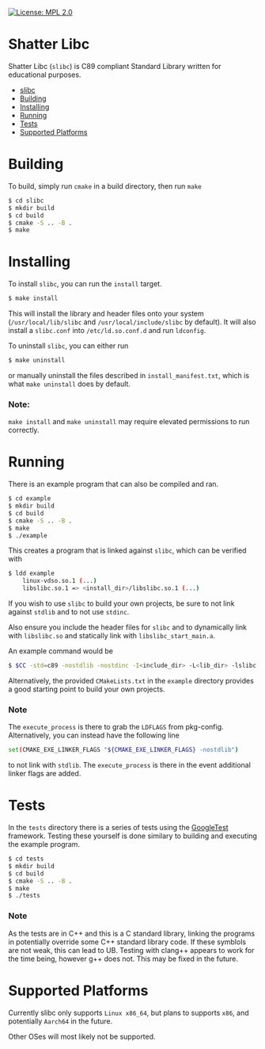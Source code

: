 [![License: MPL 2.0](https://img.shields.io/badge/License-MPL%202.0-brightgreen.svg)](https://opensource.org/licenses/MPL-2.0)

# Shatter Libc

Shatter Libc (``slibc``) is C89 compliant Standard Library written for educational purposes.
- [slibc](#shatter-libc)
- [Building](#building)
- [Installing](#installing)
- [Running](#running)
- [Tests](#tests)
- [Supported Platforms](#supported-platforms)

# Building

To build, simply run ``cmake`` in a build directory, then run ``make``

``` bash
$ cd slibc
$ mkdir build
$ cd build
$ cmake -S .. -B .
$ make
```

# Installing

To install ``slibc``, you can run the ``install`` target.

``` bash
$ make install
```

This will install the library and header files onto your system (``/usr/local/lib/slibc`` and ``/usr/local/include/slibc`` by default).
It will also install a ``slibc.conf`` into ``/etc/ld.so.conf.d`` and run ``ldconfig``. 

To uninstall ``slibc``, you can either run
``` bash
$ make uninstall
```

or manually uninstall the files described in ``install_manifest.txt``, which is what ``make uninstall`` does by default.

### Note:

``make install`` and ``make uninstall`` may require elevated permissions to run correctly.

# Running

There is an example program that can also be compiled and ran.

```bash
$ cd example
$ mkdir build
$ cd build
$ cmake -S .. -B .
$ make
$ ./example
```

This creates a program that is linked against ``slibc``, which can be verified with
```bash
$ ldd example
    linux-vdso.so.1 (...)
    libslibc.so.1 => <install_dir>/libslibc.so.1 (...)
```

If you wish to use ``slibc`` to build your own projects, be sure to not link against ``stdlib`` and to not use ``stdinc``.

Also ensure you include the header files for ``slibc`` and to dynamically link with ``libslibc.so`` and statically link with ``libslibc_start_main.a``.

An example command would be

```bash
$ $CC -std=c89 -nostdlib -nostdinc -I<include_dir> -L<lib_dir> -lslibc -lslibc_start_main foo.c -o foo
```

Alternatively, the provided ``CMakeLists.txt`` in the ``example`` directory provides a good starting point to build your own projects.

### Note

The ``execute_process`` is there to grab the ``LDFLAGS`` from pkg-config. Alternatively, you can instead have the following line

```bash
set(CMAKE_EXE_LINKER_FLAGS "${CMAKE_EXE_LINKER_FLAGS} -nostdlib")
```

to not link with ``stdlib``. The ``execute_process`` is there in the event additional linker flags are added.

# Tests

In the ``tests`` directory there is a series of tests using the [GoogleTest](https://github.com/google/googletest) framework. Testing these yourself is done similary to building and executing the example program.

```bash
$ cd tests
$ mkdir build
$ cd build
$ cmake -S .. -B .
$ make
$ ./tests
```
### Note

As the tests are in C++ and this is a C standard library, linking the programs in potentially override some C++ standard library code. If these symblols are not weak, this can lead to UB. Testing with clang++ appears to work for the time being, however g++ does not. This may be fixed in the future.

# Supported Platforms

Currently slibc only supports ``Linux x86_64``, but plans to supports ``x86``, and potentially ``Aarch64`` in the future.

Other OSes will most likely not be supported.